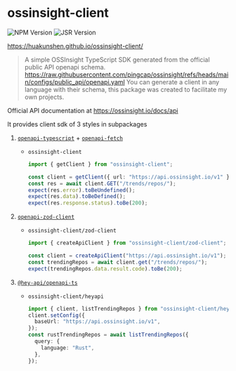 # ossinsight-client

![NPM Version](https://img.shields.io/npm/v/ossinsight-client)
![JSR Version](https://img.shields.io/jsr/v/hk/ossinsight-client)

https://huakunshen.github.io/ossinsight-client/

> A simple OSSInsight TypeScript SDK generated from the official public API openapi schema. https://raw.githubusercontent.com/pingcap/ossinsight/refs/heads/main/configs/public_api/openapi.yaml
> You can generate a client in any language with their schema, this package was created to facilitate my own projects.

Official API documentation at https://ossinsight.io/docs/api

It provides client sdk of 3 styles in subpackages

1. [`openapi-typescript`](https://www.npmjs.com/package/openapi-typescript) + [`openapi-fetch`](https://www.npmjs.com/package/openapi-fetch)

   - `ossinsight-client`

     ```ts
     import { getClient } from "ossinsight-client";

     const client = getClient({ url: "https://api.ossinsight.io/v1" });
     const res = await client.GET("/trends/repos/");
     expect(res.error).toBeUndefined();
     expect(res.data).toBeDefined();
     expect(res.response.status).toBe(200);
     ```

2. [`openapi-zod-client`](https://www.npmjs.com/package/openapi-zod-client)

   - `ossinsight-client/zod-client`

     ```ts
     import { createApiClient } from "ossinsight-client/zod-client";

     const client = createApiClient("https://api.ossinsight.io/v1");
     const trendingRepos = await client.get("/trends/repos/");
     expect(trendingRepos.data.result.code).toBe(200);
     ```

3. [`@hey-api/openapi-ts`](https://www.npmjs.com/package/@hey-api/openapi-ts)

   - `ossinsight-client/heyapi`

     ```ts
     import { client, listTrendingRepos } from "ossinsight-client/heyapi";
     client.setConfig({
       baseUrl: "https://api.ossinsight.io/v1",
     });
     const rustTrendingRepos = await listTrendingRepos({
       query: {
         language: "Rust",
       },
     });
     ```
